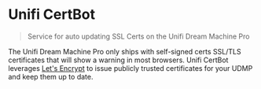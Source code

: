 # Unifi CertBot
> Service for auto updating SSL Certs on the Unifi Dream Machine Pro

The Unifi Dream Machine Pro only ships with self-signed certs SSL/TLS certificates that will show a warning
in most browsers. Unifi CertBot leverages [Let's Encrypt](https://letsencrypt.org/) to issue publicly trusted
certificates for your UDMP and keep them up to date.